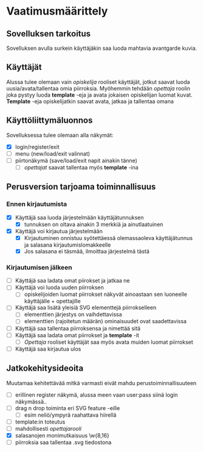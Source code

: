 # Vaatimusmäärittely

## Sovelluksen tarkoitus

Sovelluksen avulla surkein käyttäjäkin saa luoda mahtavia avantgarde kuvia.

## Käyttäjät

Alussa tulee olemaan vain _opiskelija_ rooliset käyttäjät, jotkut saavat luoda uusia/avata/tallentaa omia piirroksia. Myöhemmin tehdään _opettaja_ roolin joka pystyy luoda **template** -eja ja avata jokaisen opiskelijan luomat kuvat. **Template** -eja opiskelijatkin saavat avata, jatkaa ja tallentaa omana

## Käyttöliittymäluonnos

Sovelluksessa tulee olemaan alla näkymät:
- [X] login/register/exit
- [ ] menu (new/load/exit valinnat)
- [ ] piirtonäkymä (save/load/exit napit ainakin tänne)
  - [ ] _opettajat_ saavat tallentaa myös **template** -ina

## Perusversion tarjoama toiminnallisuus

### Ennen kirjautumista

- [X] Käyttäjä saa luoda järjestelmään käyttäjätunnuksen
  - [X] tunnuksen on oltava ainakin 3 merkkiä ja ainutlaatuinen
- [X] Käyttäjä voi kirjautua järjestelmään
  - [X] Kirjautuminen onnistuu syötettäessä olemassaoleva käyttäjätunnus ja salasana kirjautumislomakkeelle
  - [X] Jos salasana ei täsmää, ilmoittaa järjestelmä tästä

### Kirjautumisen jälkeen

- [ ] Käyttäjä saa ladata omat piirokset ja jatkaa ne
- [ ] Käyttäjä voi luoda uuden piirroksen
  - [ ] opiskelijoiden luomat piirrokset näkyvät ainoastaan sen luoneelle käyttäjälle + opettajille
- [ ] Käyttäjä saa lisätä yleisiä SVG elementtejä piirrokselleen
  - [ ] elementtien järjestys on vaihdettavissa
  - [ ] elementtien (rajoitetun määrän) ominaisuudet ovat saadettavissa
- [ ] Käyttäjä saa tallentaa piirroksensa ja nimettää sitä
- [ ] Käyttäjä saa ladata omat piirrokset ja **template** -it
  - [ ] _Opettaja_ rooliset käyttäjät saa myös avata muiden luomat piirrokset
- [ ] Käyttäjä saa kirjautua ulos

## Jatkokehitysideoita

Muutamaa kehitettävää mitkä varmasti eivät mahdu perustoiminnallisuuteen

- [ ] erillinen register näkymä, alussa meen vaan user:pass siinä login näkymässä..
- [ ] drag n drop toiminta eri SVG feature -eille
  - [ ] esim neliö/ympyrä raahattava hiirellä
- [ ] template:in toteutus
- [ ] mahdollisesti *opettajarooli*
- [X] salasanojen monimutkaisuus \w{8,16}
- [ ] piirroksia saa tallentaa .svg tiedostona
